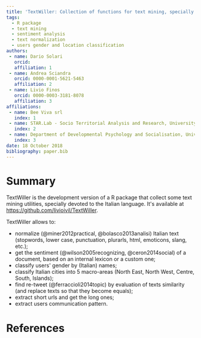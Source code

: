 ```yaml
---
title: 'TextWiller: Collection of functions for text mining, specially devoted to the italian language'
tags:
  - R package
  - text mining
  - sentiment analysis
  - text normalization
  - users gender and location classification
authors:
 - name: Dario Solari
   orcid:
   affiliation: 1
 - name: Andrea Sciandra
   orcid: 0000-0001-5621-5463
   affiliation: 2
 - name: Livio Finos
   orcid: 0000-0003-3181-8078
   affiliation: 3
affiliations:
 - name: Bee Viva srl
   index: 1
 - name: STAR.Lab - Socio Territorial Analysis and Research, University of Padova
   index: 2
 - name: Department of Developmental Psychology and Socialisation, University of Padova
   index: 3
date: 18 October 2018
bibliography: paper.bib
---
```


# Summary

TextWiller is the development version of a R package that collect some text mining utilities, specially devoted to the Italian language. It's available at https://github.com/livioivil/TextWiller.

TextWiller allows to:
- normalize (@miner2012practical, @bolasco2013analisi) Italian text (stopwords, lower case, punctuation, plurarls, html, emoticons, slang, etc.);
- get the sentiment (@wilson2005recognizing, @ceron2014social) of a document, based on an internal lexicon or a custom one;
- classify users' gender by (Italian) names;
- classify Italian cities into 5 macro-areas (North East, North West, Centre, South, Islands);
- find re-tweet (@ferraccioli2014topic) by evaluation of texts similarity (and replace texts so that they become equals);
- extract short urls and get the long ones;
- extract users communication pattern.

# References
